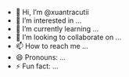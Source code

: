 - 👋 Hi, I’m @xuantracutii
- 👀 I’m interested in ...
- 🌱 I’m currently learning ...
- 💞️ I’m looking to collaborate on ...
- 📫 How to reach me ...
- 😄 Pronouns: ...
- ⚡ Fun fact: ...

<!---
xuantracutii/xuantracutii is a ✨ special ✨ repository because its `README.md` (this file) appears on your GitHub profile.
You can click the Preview link to take a look at your changes.
--->
